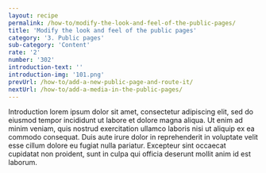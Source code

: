 ```yaml
---
layout: recipe
permalink: /how-to/modify-the-look-and-feel-of-the-public-pages/
title: 'Modify the look and feel of the public pages'
category: '3. Public pages'
sub-category: 'Content'
rate: '2'
number: '302'
introduction-text: ''
introduction-img: '101.png'
prevUrl: /how-to/add-a-new-public-page-and-route-it/
nextUrl: /how-to/add-a-media-in-the-public-pages/
---
```


Introduction lorem ipsum dolor sit amet, consectetur adipiscing elit, sed do eiusmod tempor incididunt ut labore et dolore magna aliqua. Ut enim ad minim veniam, quis nostrud exercitation ullamco laboris nisi ut aliquip ex ea commodo consequat. Duis aute irure dolor in reprehenderit in voluptate velit esse cillum dolore eu fugiat nulla pariatur. Excepteur sint occaecat cupidatat non proident, sunt in culpa qui officia deserunt mollit anim id est laborum.

